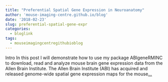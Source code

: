 ```yaml
---
title: "Preferential Spatial Gene Expression in Neuroanatomy"
author: 'mouse-imaging-centre.github.io/blog'
date: '2018-02-23'
slug: preferential-spatial-gene-expr
categories:
  - bloglink
tags:
  - mouseimagingcentregithubioblog
---
```


Intro In this post I will demonstrate how to use my package ABIgeneRMINC to download, read and analyze mouse brain gene expression data from the Allen Brain Institute. The Allen Brain Institute (ABI) has acquired and released genome-wide spatial gene expression maps for the mouse[... <i class="fas fa-external-link-alt"></i>](https://mouse-imaging-centre.github.io/blog/blog/post/2018-02-23_gene-expression/)

